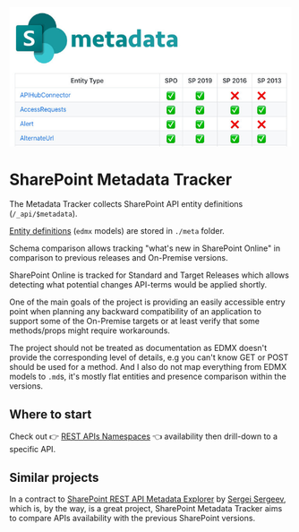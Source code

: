 ![banner](./assets/banner.jpg)

# SharePoint Metadata Tracker

The Metadata Tracker collects SharePoint API entity definitions (`/_api/$metadata`).

[Entity definitions](./meta/README.md) (`edmx` models) are stored in `./meta` folder.

Schema comparison allows tracking "what's new in SharePoint Online" in comparison to previous releases and On-Premise versions.

SharePoint Online is tracked for Standard and Target Releases which allows detecting what potential changes API-terms would be applied shortly.

One of the main goals of the project is providing an easily accessible entry point when planning any backward compatibility of an application to support some of the On-Premise targets or at least verify that some methods/props might require workarounds.

The project should not be treated as documentation as EDMX doesn't provide the corresponding level of details, e.g you can't know GET or POST should be used for a method. And I also do not map everything from EDMX models to `.md`s, it's mostly flat entities and presence comparison within the versions.

## Where to start

Check out 👉 [REST APIs Namespaces](./docs/Namespaces.md) 👈 availability then drill-down to a specific API.

## Similar projects

In a contract to [SharePoint REST API Metadata Explorer](https://github.com/s-KaiNet/sp-rest-explorer) by [Sergei Sergeev](https://github.com/s-KaiNet), which is, by the way, is a great project, SharePoint Metadata Tracker aims to compare APIs availability with the previous SharePoint versions.
